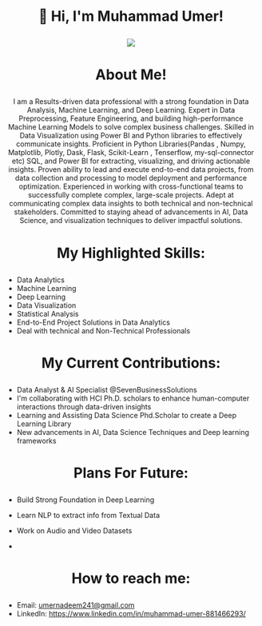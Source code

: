 # <p align="center">👋 Hi, I'm Muhammad Umer!<p>
<p align="center">
  <img src="https://readme-typing-svg.demolab.com?font=Fira+Code&weight=500&size=25&duration=3000&pause=1000&color=03C0FF&center=true&width=500&lines=Data+Analyst+and+AI+Specialist;Provide+End+To+End+Projects+Solution;Microsoft+PowerBI;+Microsoft+Excel;Proficient+in+Python;Streamlit+and+Flask;Machine+Learning+Engineer;Deep+Learning+Engineer;Always+learning+new+tech!">
</p>

# <p align="center">About Me!<p>
<p align="center">
I am a Results-driven data professional with a strong foundation in Data Analysis, Machine Learning, and Deep Learning. Expert in Data Preprocessing, Feature Engineering, and building high-performance Machine Learning Models to solve complex business challenges. Skilled in Data Visualization using Power BI and Python libraries to effectively communicate insights. Proficient in Python Libraries(Pandas , Numpy, Matplotlib, Plotly, Dask, Flask, Scikit-Learn , Tenserflow, my-sql-connector etc)  SQL, and Power BI for extracting, visualizing, and driving actionable insights. Proven ability to lead and execute end-to-end data projects, from data collection and processing to model deployment and performance optimization. Experienced in working with cross-functional teams to successfully complete complex, large-scale projects. Adept at communicating complex data insights to both technical and non-technical stakeholders. Committed to staying ahead of advancements in AI, Data Science, and visualization techniques to deliver impactful solutions.
<p>

#  <p align="center">My Highlighted Skills:<p>
- Data Analytics
- Machine Learning
- Deep Learning
- Data Visualization
- Statistical Analysis
- End-to-End Project Solutions in Data Analytics
- Deal with technical and Non-Technical Professionals 


# <p align="center">My Current Contributions:<p>
- Data Analyst & AI Specialist @SevenBusinessSolutions
- I'm collaborating with HCI Ph.D. scholars to enhance human-computer interactions through data-driven insights
- Learning and Assisting Data Science Phd.Scholar to create a Deep Learning Library 
- New advancements in AI, Data Science Techniques and Deep learning frameworks


# <p align="center">Plans For Future:<p>
- Build Strong Foundation in Deep Learning
- Learn NLP to extract info from Textual Data
- Work on Audio and Video Datasets

- 
# <p align="center">How to reach me:<p>
- Email: umernadeem241@gmail.com
- LinkedIn: https://www.linkedin.com/in/muhammad-umer-881466293/


